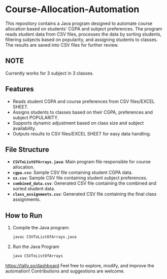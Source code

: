 # Course-Allocation-Automation

This repository contains a Java program designed to automate course allocation based on students' CGPA and subject preferences. The program reads student data from CSV files, processes the data by sorting students, filtering subjects based on popularity, and assigning students to classes. The results are saved into CSV files for further review.
## NOTE
Currently works for 3 subject in 3 classes.
## Features

- Reads student CGPA and course preferences from CSV files/EXCEL SHEET.
- Assigns students to classes based on their CGPA, preferences and subject POPULARITY.
- Supports dynamic adjustment based on class size and subject availability.
- Outputs results to CSV files/EXCEL SHEET for easy data handling.

## File Structure

- **`CSVToListOfArrays.java`**: Main program file responsible for course allocation.
- **`cgpa.csv`**: Sample CSV file containing student CGPA data.
- **`xx.csv`**: Sample CSV file containing student subject preferences.
- **`combined_data.csv`**: Generated CSV file containing the combined and sorted student data.
- **`class_assignments.csv`**: Generated CSV file containing the final class assignments.

## How to Run

1. Compile the Java program:
   ```bash
   javac CSVToListOfArrays.java
2. Run the Java Program
   ```bash
   java CSVToListOfArrays

https://tally.so/dashboard
Feel free to explore, modify, and improve the automation! Contributions and suggestions are welcome.
